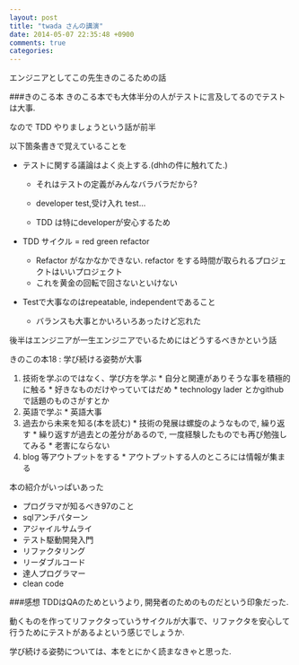 ```yaml
---
layout: post
title: "twada さんの講演"
date: 2014-05-07 22:35:48 +0900
comments: true
categories: 
---
```


エンジニアとしてこの先生きのこるための話

###きのこる本
きのこる本でも大体半分の人がテストに言及してるのでテストは大事.

なので TDD やりましょうという話が前半

以下箇条書きで覚えていることを

 * テストに関する議論はよく炎上する.(dhhの件に触れてた.)

   * それはテストの定義がみんなバラバラだから?

   * developer test,受け入れ test...

   * TDD は特にdeveloperが安心するため

 * TDD サイクル = red green refactor

   * Refactor がなかなかできない. refactor をする時間が取られるプロジェクトはいいプロジェクト
   * これを黄金の回転で回さないといけない

 * Testで大事なのはrepeatable, independentであること

   * バランスも大事とかいろいろあったけど忘れた

後半はエンジニアが一生エンジニアでいるためにはどうするべきかという話

きのこの本18 : 学び続ける姿勢が大事

  1. 技術を学ぶのではなく、学び方を学ぶ
    * 自分と関連がありそうな事を積極的に触る
    * 好きなものだけやっていてはだめ
    * technology lader とかgithub で話題のものさがすとか
  2. 英語で学ぶ
    * 英語大事
  3. 過去から未来を知る(本を読む)
    * 技術の発展は螺旋のようなもので, 繰り返す
    * 繰り返すが過去との差分があるので, 一度経験したものでも再び勉強してみる
    * 老害にならない
  4. blog 等アウトプットをする
    * アウトプットする人のところには情報が集まる

本の紹介がいっぱいあった

 * プログラマが知るべき97のこと
 * sqlアンチパターン
 * アジャイルサムライ
 * テスト駆動開発入門
 * リファクタリング
 * リーダブルコード
 * 達人プログラマー
 * clean code

###感想
TDDはQAのためというより, 開発者のためのものだという印象だった.

動くものを作ってリファクタっていうサイクルが大事で、リファクタを安心して行うためにテストがあるよという感じでしょうか. 

学び続ける姿勢については、本をとにかく読まなきゃと思った.





